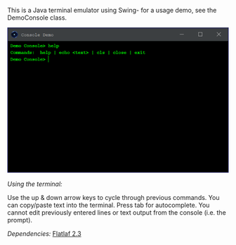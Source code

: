 This is a Java terminal emulator using Swing- for a usage demo, see the DemoConsole class.

![console](console.png)

*Using the terminal:*

Use the up & down arrow keys to cycle through previous commands. You can copy/paste text into the terminal.
Press tab for autocomplete. You cannot edit previously entered lines or text output from the console (i.e. the prompt).

*Dependencies:*
[Flatlaf 2.3](https://github.com/JFormDesigner/FlatLaf)

